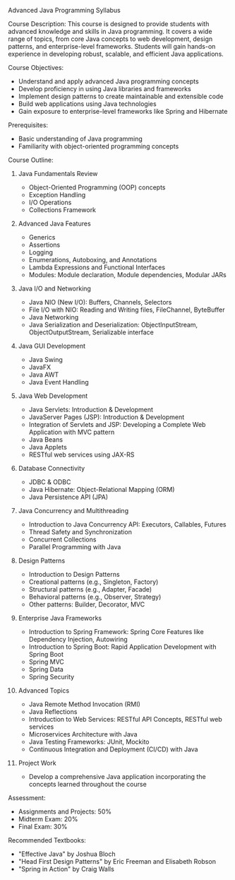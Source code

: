 Advanced Java Programming Syllabus

Course Description:
This course is designed to provide students with advanced knowledge and skills in Java programming. It covers a wide range of topics, from core Java concepts to web development, design patterns, and enterprise-level frameworks. Students will gain hands-on experience in developing robust, scalable, and efficient Java applications.

Course Objectives:
- Understand and apply advanced Java programming concepts
- Develop proficiency in using Java libraries and frameworks
- Implement design patterns to create maintainable and extensible code
- Build web applications using Java technologies
- Gain exposure to enterprise-level frameworks like Spring and Hibernate

Prerequisites:
- Basic understanding of Java programming
- Familiarity with object-oriented programming concepts

Course Outline:

1. Java Fundamentals Review
   - Object-Oriented Programming (OOP) concepts
   - Exception Handling
   - I/O Operations
   - Collections Framework

2. Advanced Java Features
   - Generics
   - Assertions
   - Logging
   - Enumerations, Autoboxing, and Annotations
   - Lambda Expressions and Functional Interfaces
   - Modules: Module declaration, Module dependencies, Modular JARs

3. Java I/O and Networking
   - Java NIO (New I/O): Buffers, Channels, Selectors
   - File I/O with NIO: Reading and Writing files, FileChannel, ByteBuffer
   - Java Networking
   - Java Serialization and Deserialization: ObjectInputStream, ObjectOutputStream, Serializable interface

4. Java GUI Development
   - Java Swing
   - JavaFX
   - Java AWT
   - Java Event Handling

5. Java Web Development
   - Java Servlets: Introduction & Development
   - JavaServer Pages (JSP): Introduction & Development
   - Integration of Servlets and JSP: Developing a Complete Web Application with MVC pattern
   - Java Beans
   - Java Applets
   - RESTful web services using JAX-RS

6. Database Connectivity
   - JDBC & ODBC
   - Java Hibernate: Object-Relational Mapping (ORM)
   - Java Persistence API (JPA)

7. Java Concurrency and Multithreading
   - Introduction to Java Concurrency API: Executors, Callables, Futures
   - Thread Safety and Synchronization
   - Concurrent Collections
   - Parallel Programming with Java

8. Design Patterns
   - Introduction to Design Patterns
   - Creational patterns (e.g., Singleton, Factory)
   - Structural patterns (e.g., Adapter, Facade)
   - Behavioral patterns (e.g., Observer, Strategy)
   - Other patterns: Builder, Decorator, MVC

9. Enterprise Java Frameworks
   - Introduction to Spring Framework: Spring Core Features like Dependency Injection, Autowiring
   - Introduction to Spring Boot: Rapid Application Development with Spring Boot
   - Spring MVC
   - Spring Data
   - Spring Security

10. Advanced Topics
    - Java Remote Method Invocation (RMI)
    - Java Reflections
    - Introduction to Web Services: RESTful API Concepts, RESTful web services
    - Microservices Architecture with Java
    - Java Testing Frameworks: JUnit, Mockito
    - Continuous Integration and Deployment (CI/CD) with Java

11. Project Work
    - Develop a comprehensive Java application incorporating the concepts learned throughout the course

Assessment:
- Assignments and Projects: 50%
- Midterm Exam: 20%
- Final Exam: 30%

Recommended Textbooks:
- "Effective Java" by Joshua Bloch
- "Head First Design Patterns" by Eric Freeman and Elisabeth Robson
- "Spring in Action" by Craig Walls
